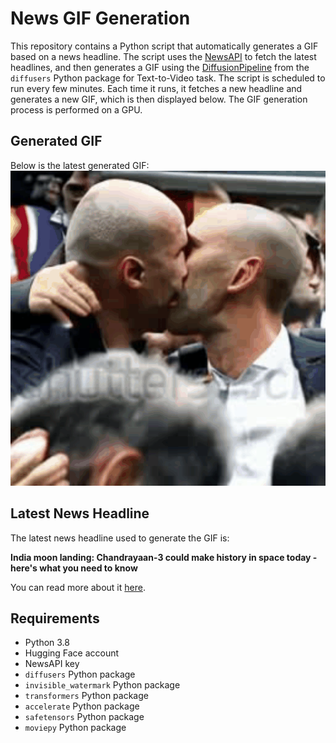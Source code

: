 # News GIF Generation
This repository contains a Python script that automatically generates a GIF based on a news headline. The script uses the [NewsAPI](https://newsapi.org/) to fetch the latest headlines, and then generates a GIF using the [DiffusionPipeline](https://github.com/huggingface/diffusers) from the `diffusers` Python package for Text-to-Video task.
The script is scheduled to run every few minutes. Each time it runs, it fetches a new headline and generates a new GIF, which is then displayed below. The GIF generation process is performed on a GPU.

## Generated GIF
Below is the latest generated GIF:
![Generated GIF](output.gif?raw=true&v=1692873282)

## Latest News Headline
The latest news headline used to generate the GIF is:

**India moon landing: Chandrayaan-3 could make history in space today - here's what you need to know**

You can read more about it [here](https://news.sky.com/story/india-moon-landing-chandrayaan-3-could-make-history-in-space-today-heres-what-you-need-to-know-12945160).

## Requirements
- Python 3.8
- Hugging Face account
- NewsAPI key
- `diffusers` Python package
- `invisible_watermark` Python package
- `transformers` Python package
- `accelerate` Python package
- `safetensors` Python package
- `moviepy` Python package
